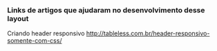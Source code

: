 ### Links de artigos que ajudaram no desenvolvimento desse layout

Criando header responsivo
http://tableless.com.br/header-responsivo-somente-com-css/